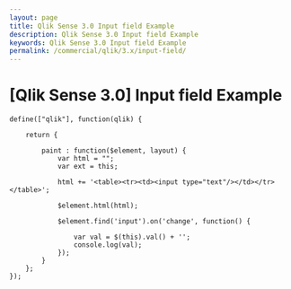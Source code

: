 ```yaml
---
layout: page
title: Qlik Sense 3.0 Input field Example
description: Qlik Sense 3.0 Input field Example
keywords: Qlik Sense 3.0 Input field Example
permalink: /commercial/qlik/3.x/input-field/
---
```


# [Qlik Sense 3.0] Input field Example

    define(["qlik"], function(qlik) {

    	return {

    		paint : function($element, layout) {
    			var html = "";
    			var ext = this;

    			html += '<table><tr><td><input type="text"/></td></tr></table>';

    			$element.html(html);

    			$element.find('input').on('change', function() {

    				var val = $(this).val() + '';
    				console.log(val);
    			});
    		}
    	};
    });

